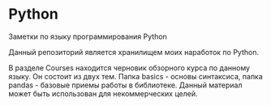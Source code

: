 # Python
Заметки по языку программирования Python

Данный репозиторий является хранилищем моих наработок по Python.

В разделе Courses находится черновик обзорного курса по данному языку. Он состоит из двух тем. Папка basics - основы синтаксиса, 
папка pandas - базовые приемы работы в библиотеке. Данный материал может быть использован для некоммерческих целей. 
